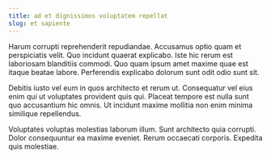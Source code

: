 ```yaml
---
title: ad et dignissimos voluptatem repellat
slug: et sapiente
---
```


Harum corrupti reprehenderit repudiandae. Accusamus optio quam et perspiciatis velit. Quo incidunt quaerat explicabo. Iste hic rerum est laboriosam blanditiis commodi. Quo quam ipsum amet maxime quae est itaque beatae labore. Perferendis explicabo dolorum sunt odit odio sunt sit.

Debitis iusto vel eum in quos architecto et rerum ut. Consequatur vel eius enim qui ut voluptates provident quis qui. Placeat tempore est nulla sunt quo accusantium hic omnis. Ut incidunt maxime mollitia non enim minima similique repellendus.

Voluptates voluptas molestias laborum illum. Sunt architecto quia corrupti. Dolor consequuntur ea maxime eveniet. Rerum occaecati corporis. Expedita quis molestiae.
